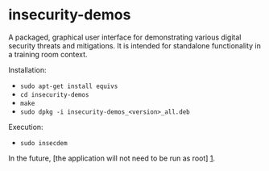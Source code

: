 insecurity-demos
=============

A packaged, graphical user interface for demonstrating various digital
security threats and mitigations. It is intended for standalone
functionality in a training room context.

Installation:
* `sudo apt-get install equivs`
* `cd insecurity-demos`
* `make`
* `sudo dpkg -i insecurity-demos_<version>_all.deb`

Execution:
* `sudo insecdem`

In the future, [the application will not need to be run as root] [1].

  [1]: https://github.com/schloss/insecurity-demos/issues/9 "Github issue #9"
